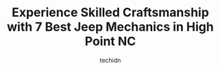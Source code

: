 ---
layout: ampstory
image: https://images.unsplash.com/photo-1626941946705-10e82ef4c533?ixlib=rb-4.0.3&ixid=MnwxMjA3fDB8MHxwaG90by1wYWdlfHx8fGVufDB8fHx8&auto=format&fit=crop&w=640&h=853&q=80
author: techidn
featured: false
description: Experience the excellence of automotive service by visiting the 7 best Jeep Mechanic in High Point NC, USA. With their expertise, attention to detail, and commitment to customer satisfaction
title: Experience Skilled Craftsmanship with 7 Best Jeep Mechanics in High Point NC
cover:
   title: Experience Skilled Craftsmanship with 7 Best Jeep Mechanics in High Point NC
   subtitle: Rickpate
   background: https://images.unsplash.com/photo-1626941946705-10e82ef4c533?ixlib=rb-4.0.3&ixid=MnwxMjA3fDB8MHxwaG90by1wYWdlfHx8fGVufDB8fHx8&auto=format&fit=crop&w=640&h=853&q=80

pages: 
 - layout: thirds
   top: <h1>#1 Precision Tune Auto Care</h1>
   bottom: "<p>I needed a wheel bolt replacement related to a flat-tire repair/replacement with 4 overall new tires.  This all occurred at 4-45 p.m. on a Saturday, or 15 minutes prior t</p>"
   background: https://www.knot35.com/toplist/wp-content/uploads/2023/06/best-jeep-mechanic-1-in-high-point-nc-1685834994.jpeg
   backgroundblur: true
 - layout: thirds
   top: <h1>#2 Harbs Body Shop, Inc.</h1>
   bottom: "<p>101 Westover Dr, High Point, NC 27265, United States</p>"
   background: https://www.knot35.com/toplist/wp-content/uploads/2023/06/best-jeep-mechanic-2-in-high-point-nc-1685834994.jpeg
   cta:
      link: https://www.knot35.com/toplist/experience-skilled-craftsmanship-with-7-best-jeep-mechanics-in-high-point-nc/
      text: Experience Skilled Craftsmanship with 7 Best Jeep Mechanics in High Point NC
 - layout: thirds
   top: <h1>#3 Larry Walker & Sons Body Shop</h1>
   bottom: "<p>5915 Surrett Dr, High Point, NC 27263, United States</p>"
   background: https://www.knot35.com/toplist/wp-content/uploads/2023/06/best-jeep-mechanic-3-in-high-point-nc-1685834995.jpeg
   cta:
      link: https://www.knot35.com/toplist/experience-skilled-craftsmanship-with-7-best-jeep-mechanics-in-high-point-nc/
      text: Experience Skilled Craftsmanship with 7 Best Jeep Mechanics in High Point NC
 - layout: thirds
   top: <h1>#4 Porters Automotive & Tire</h1>
   bottom: "<p>2849 S Main St, High Point, NC 27263, United States</p>"
   background: https://images.unsplash.com/photo-1553949345-eb786bb3f7ba?ixlib=rb-4.0.3&ixid=MnwxMjA3fDB8MHxwaG90by1wYWdlfHx8fGVufDB8fHx8&auto=format&fit=crop&w=640&h=853&q=80
   cta:
      link: https://www.knot35.com/toplist/experience-skilled-craftsmanship-with-7-best-jeep-mechanics-in-high-point-nc/
      text: Experience Skilled Craftsmanship with 7 Best Jeep Mechanics in High Point NC
 - layout: thirds
   top: <h1>#5 Ilderton Chrysler Dodge Jeep Ram Fiat | Service Department</h1>
   bottom: "<p>Service Center, 701 S Main St, High Point, NC 27260, United States</p>"
   background: https://images.unsplash.com/photo-1510906594845-bc082582c8cc?ixlib=rb-4.0.3&ixid=MnwxMjA3fDB8MHxwaG90by1wYWdlfHx8fGVufDB8fHx8&auto=format&fit=crop&w=640&h=853&q=80
   cta:
      link: https://www.knot35.com/toplist/experience-skilled-craftsmanship-with-7-best-jeep-mechanics-in-high-point-nc/
      text: Experience Skilled Craftsmanship with 7 Best Jeep Mechanics in High Point NC
 - layout: thirds
   top: <h1>#6 Ramirez Automotive Llc</h1>
   bottom: "<p>3004 S Main St, High Point, NC 27263, United States</p>"
   background: https://images.unsplash.com/photo-1533998839656-76f5e4b2bccb?ixlib=rb-4.0.3&ixid=MnwxMjA3fDB8MHxwaG90by1wYWdlfHx8fGVufDB8fHx8&auto=format&fit=crop&w=640&h=853&q=80
   cta:
      link: https://www.knot35.com/toplist/experience-skilled-craftsmanship-with-7-best-jeep-mechanics-in-high-point-nc/
      text: Experience Skilled Craftsmanship with 7 Best Jeep Mechanics in High Point NC
 - layout: thirds
   top: <h1>#7 NC Inspection Station</h1>
   bottom: "<p>3406 E M.L.K. Jr Dr, High Point, NC 27260, United States</p>"
   background: https://images.unsplash.com/photo-1557672172-298e090bd0f1?ixlib=rb-4.0.3&ixid=MnwxMjA3fDB8MHxwaG90by1wYWdlfHx8fGVufDB8fHx8&auto=format&fit=crop&w=640&h=853&q=80
   cta:
      link: https://www.knot35.com/toplist/experience-skilled-craftsmanship-with-7-best-jeep-mechanics-in-high-point-nc/
      text: Experience Skilled Craftsmanship with 7 Best Jeep Mechanics in High Point NC
 - layout: thirds
   middle: Continue reading...
   background: https://images.unsplash.com/photo-1536745287225-21d689278fd1?ixlib=rb-4.0.3&ixid=MnwxMjA3fDB8MHxwaG90by1wYWdlfHx8fGVufDB8fHx8&auto=format&fit=crop&w=640&h=853&q=80
   cta:
      link: https://www.knot35.com/toplist/experience-skilled-craftsmanship-with-7-best-jeep-mechanics-in-high-point-nc/
      text: Experience Skilled Craftsmanship with 7 Best Jeep Mechanics in High Point NC
      
---